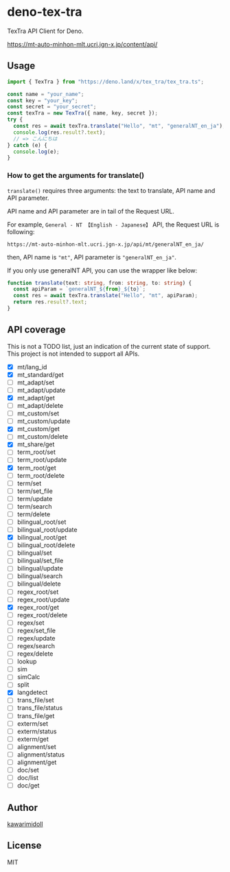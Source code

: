 # deno-tex-tra

TexTra API Client for Deno.

https://mt-auto-minhon-mlt.ucri.jgn-x.jp/content/api/

## Usage

```ts
import { TexTra } from "https://deno.land/x/tex_tra/tex_tra.ts";

const name = "your_name";
const key = "your_key";
const secret = "your_secret";
const texTra = new TexTra({ name, key, secret });
try {
  const res = await texTra.translate("Hello", "mt", "generalNT_en_ja");
  console.log(res.result?.text);
  // => こんにちは
} catch (e) {
  console.log(e);
}
```

### How to get the arguments for translate()

`translate()` requires three arguments: the text to translate, API name and API
parameter.

API name and API parameter are in tail of the Request URL.

For example, `General - NT 【English - Japanese】` API, the Request URL is
following:

```
https://mt-auto-minhon-mlt.ucri.jgn-x.jp/api/mt/generalNT_en_ja/
```

then, API name is `"mt"`, API parameter is `"generalNT_en_ja"`.

If you only use generalNT API, you can use the wrapper like below:

```ts
function translate(text: string, from: string, to: string) {
  const apiParam = `generalNT_${from}_${to}`;
  const res = await texTra.translate("Hello", "mt", apiParam);
  return res.result?.text;
}
```

## API coverage

This is not a TODO list, just an indication of the current state of support.
This project is not intended to support all APIs.

- [x] mt/lang_id
- [x] mt_standard/get
- [ ] mt_adapt/set
- [ ] mt_adapt/update
- [x] mt_adapt/get
- [ ] mt_adapt/delete
- [ ] mt_custom/set
- [ ] mt_custom/update
- [x] mt_custom/get
- [ ] mt_custom/delete
- [x] mt_share/get
- [ ] term_root/set
- [ ] term_root/update
- [x] term_root/get
- [ ] term_root/delete
- [ ] term/set
- [ ] term/set_file
- [ ] term/update
- [ ] term/search
- [ ] term/delete
- [ ] bilingual_root/set
- [ ] bilingual_root/update
- [x] bilingual_root/get
- [ ] bilingual_root/delete
- [ ] bilingual/set
- [ ] bilingual/set_file
- [ ] bilingual/update
- [ ] bilingual/search
- [ ] bilingual/delete
- [ ] regex_root/set
- [ ] regex_root/update
- [x] regex_root/get
- [ ] regex_root/delete
- [ ] regex/set
- [ ] regex/set_file
- [ ] regex/update
- [ ] regex/search
- [ ] regex/delete
- [ ] lookup
- [ ] sim
- [ ] simCalc
- [ ] split
- [x] langdetect
- [ ] trans_file/set
- [ ] trans_file/status
- [ ] trans_file/get
- [ ] exterm/set
- [ ] exterm/status
- [ ] exterm/get
- [ ] alignment/set
- [ ] alignment/status
- [ ] alignment/get
- [ ] doc/set
- [ ] doc/list
- [ ] doc/get

## Author

[kawarimidoll](https://github.com/kawarimidoll)

## License

MIT

